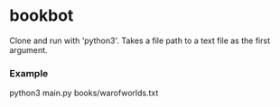 # bookbot

Clone and run with 'python3'.
Takes a file path to a text file as the first argument.

### Example
python3 main.py books/warofworlds.txt
